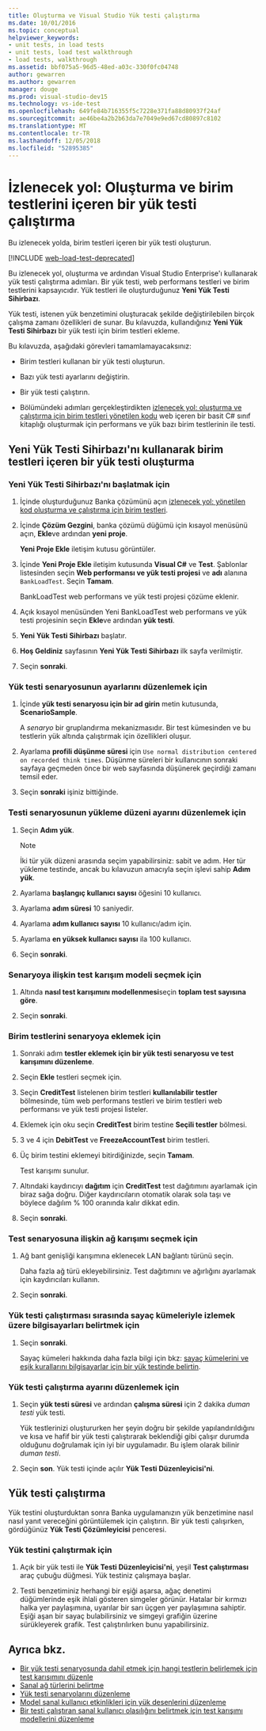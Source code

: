 ```yaml
---
title: Oluşturma ve Visual Studio Yük testi çalıştırma
ms.date: 10/01/2016
ms.topic: conceptual
helpviewer_keywords:
- unit tests, in load tests
- unit tests, load test walkthrough
- load tests, walkthrough
ms.assetid: bbf075a5-96d5-48ed-a03c-330f0fc04748
author: gewarren
ms.author: gewarren
manager: douge
ms.prod: visual-studio-dev15
ms.technology: vs-ide-test
ms.openlocfilehash: 649fe84b716355f5c7228e371fa88d80937f24af
ms.sourcegitcommit: ae46be4a2b2b63da7e7049e9ed67cd80897c8102
ms.translationtype: MT
ms.contentlocale: tr-TR
ms.lasthandoff: 12/05/2018
ms.locfileid: "52895385"
---
```

# <a name="walkthrough-create-and-run-a-load-test-that-contains-unit-tests"></a>İzlenecek yol: Oluşturma ve birim testlerini içeren bir yük testi çalıştırma

Bu izlenecek yolda, birim testleri içeren bir yük testi oluşturun.

[!INCLUDE [web-load-test-deprecated](includes/web-load-test-deprecated.md)]

Bu izlenecek yol, oluşturma ve ardından Visual Studio Enterprise'ı kullanarak yük testi çalıştırma adımları. Bir yük testi, web performans testleri ve birim testlerini kapsayıcıdır. Yük testleri ile oluşturduğunuz **Yeni Yük Testi Sihirbazı**.

Yük testi, istenen yük benzetimini oluşturacak şekilde değiştirilebilen birçok çalışma zamanı özellikleri de sunar. Bu kılavuzda, kullandığınız **Yeni Yük Testi Sihirbazı** bir yük testi için birim testleri ekleme.

Bu kılavuzda, aşağıdaki görevleri tamamlamayacaksınız:

-   Birim testleri kullanan bir yük testi oluşturun.

-   Bazı yük testi ayarlarını değiştirin.

-   Bir yük testi çalıştırın.

-   Bölümündeki adımları gerçekleştirdikten [izlenecek yol: oluşturma ve çalıştırma için birim testleri yönetilen kodu](../test/walkthrough-creating-and-running-unit-tests-for-managed-code.md) web içeren bir basit C# sınıf kitaplığı oluşturmak için performans ve yük bazı birim testlerinin ile testi.

## <a name="create-a-load-test-containing-unit-tests-using-the-new-load-test-wizard"></a>Yeni Yük Testi Sihirbazı'nı kullanarak birim testleri içeren bir yük testi oluşturma

### <a name="to-start-the-new-load-test-wizard"></a>Yeni Yük Testi Sihirbazı'nı başlatmak için

1.  İçinde oluşturduğunuz Banka çözümünü açın [izlenecek yol: yönetilen kod oluşturma ve çalıştırma için birim testleri](../test/walkthrough-creating-and-running-unit-tests-for-managed-code.md).

2.  İçinde **Çözüm Gezgini**, banka çözümü düğümü için kısayol menüsünü açın, **Ekle**ve ardından **yeni proje**.

     **Yeni Proje Ekle** iletişim kutusu görüntüler.

3.  İçinde **Yeni Proje Ekle** iletişim kutusunda **Visual C#** ve **Test**. Şablonlar listesinden seçin **Web performansı ve yük testi projesi** ve **adı** alanına `BankLoadTest`. Seçin **Tamam**.

     BankLoadTest web performans ve yük testi projesi çözüme eklenir.

4.  Açık kısayol menüsünden Yeni BankLoadTest web performans ve yük testi projesinin seçin **Ekle**ve ardından **yük testi**.

5.  **Yeni Yük Testi Sihirbazı** başlatır.

6.  **Hoş Geldiniz** sayfasının **Yeni Yük Testi Sihirbazı** ilk sayfa verilmiştir.

7.  Seçin **sonraki**.

### <a name="to-edit-settings-for-load-test-scenario"></a>Yük testi senaryosunun ayarlarını düzenlemek için

1.  İçinde **yük testi senaryosu için bir ad girin** metin kutusunda, **ScenarioSample**.

     A *senaryo* bir gruplandırma mekanizmasıdır. Bir test kümesinden ve bu testlerin yük altında çalıştırmak için özellikleri oluşur.

2.  Ayarlama **profili düşünme süresi** için `Use normal distribution centered on recorded think times`. Düşünme süreleri bir kullanıcının sonraki sayfaya geçmeden önce bir web sayfasında düşünerek geçirdiği zamanı temsil eder.

1.  Seçin **sonraki** işiniz bittiğinde.

### <a name="to-edit-load-pattern-setting-for-test-scenario"></a>Testi senaryosunun yükleme düzeni ayarını düzenlemek için

1.  Seçin **Adım yük**.

    > [!NOTE]
    > İki tür yük düzeni arasında seçim yapabilirsiniz: sabit ve adım. Her tür yükleme testinde, ancak bu kılavuzun amacıyla seçin işlevi sahip **Adım yük**.

2.  Ayarlama **başlangıç kullanıcı sayısı** öğesini 10 kullanıcı.

3.  Ayarlama **adım süresi** 10 saniyedir.

4.  Ayarlama **adım kullanıcı sayısı** 10 kullanıcı/adım için.

5.  Ayarlama **en yüksek kullanıcı sayısı** ila 100 kullanıcı.

6.  Seçin **sonraki**.

### <a name="to-select-test-mix-model-for-the-scenario"></a>Senaryoya ilişkin test karışım modeli seçmek için

1.  Altında **nasıl test karışımını modellenmesi**seçin **toplam test sayısına göre**.

2.  Seçin **sonraki**.

### <a name="to-add-unit-tests-to-the-scenario"></a>Birim testlerini senaryoya eklemek için

1.  Sonraki adım **testler eklemek için bir yük testi senaryosu ve test karışımını düzenleme**.

2.  Seçin **Ekle** testleri seçmek için.

3.  Seçin **CreditTest** listelenen birim testleri **kullanılabilir testler** bölmesinde, tüm web performans testleri ve birim testleri web performansı ve yük testi projesi listeler.

4.  Eklemek için oku seçin **CreditTest** birim testine **Seçili testler** bölmesi.

5.  3 ve 4 için **DebitTest** ve **FreezeAccountTest** birim testleri.

6.  Üç birim testini eklemeyi bitirdiğinizde, seçin **Tamam**.

     Test karışımı sunulur.

7.  Altındaki kaydırıcıyı **dağıtım** için **CreditTest** test dağıtımını ayarlamak için biraz sağa doğru. Diğer kaydırıcıların otomatik olarak sola taşı ve böylece dağılım % 100 oranında kalır dikkat edin.

8.  Seçin **sonraki**.

### <a name="to-select-network-mix-for-test-scenario"></a>Test senaryosuna ilişkin ağ karışımı seçmek için

1.  Ağ bant genişliği karışımına eklenecek LAN bağlantı türünü seçin.

     Daha fazla ağ türü ekleyebilirsiniz. Test dağıtımını ve ağırlığını ayarlamak için kaydırıcıları kullanın.

2.  Seçin **sonraki**.

### <a name="to-specify-computers-to-monitor-with-counter-sets-during-load-test-run"></a>Yük testi çalıştırması sırasında sayaç kümeleriyle izlemek üzere bilgisayarları belirtmek için

1.  Seçin **sonraki**.

     Sayaç kümeleri hakkında daha fazla bilgi için bkz: [sayaç kümelerini ve eşik kurallarını bilgisayarlar için bir yük testinde belirtin](../test/specify-counter-sets-and-threshold-rules-for-load-testing.md).

### <a name="to-edit-run-setting-for-load-test"></a>Yük testi çalıştırma ayarını düzenlemek için

1.  Seçin **yük testi süresi** ve ardından **çalışma süresi** için 2 dakika *duman testi* yük testi.

     Yük testlerinizi oluştururken her şeyin doğru bir şekilde yapılandırıldığını ve kısa ve hafif bir yük testi çalıştırarak beklendiği gibi çalışır durumda olduğunu doğrulamak için iyi bir uygulamadır. Bu işlem olarak bilinir *duman testi*.

2.  Seçin **son**. Yük testi içinde açılır **Yük Testi Düzenleyicisi'ni**.

## <a name="run-the-load-test"></a>Yük testi çalıştırma
 Yük testini oluşturduktan sonra Banka uygulamanızın yük benzetimine nasıl nasıl yanıt vereceğini görüntülemek için çalıştırın. Bir yük testi çalışırken, gördüğünüz **Yük Testi Çözümleyicisi** penceresi.

### <a name="to-run-the-load-test"></a>Yük testini çalıştırmak için

1.  Açık bir yük testi ile **Yük Testi Düzenleyicisi'ni**, yeşil **Test çalıştırması** araç çubuğu düğmesi. Yük testiniz çalışmaya başlar.

2.  Testi benzetiminiz herhangi bir eşiği aşarsa, ağaç denetimi düğümlerinde eşik ihlali gösteren simgeler görünür. Hatalar bir kırmızı halka yer paylaşımına, uyarılar bir sarı üçgen yer paylaşımına sahiptir. Eşiği aşan bir sayaç bulabilirsiniz ve simgeyi grafiğin üzerine sürükleyerek grafik. Test çalıştırılırken bunu yapabilirsiniz.

## <a name="see-also"></a>Ayrıca bkz.

- [Bir yük testi senaryosunda dahil etmek için hangi testlerin belirlemek için test karışımını düzenle](../test/edit-the-test-mix-to-specify-which-web-browsers-types-in-a-load-test-scenario.md)
- [Sanal ağ türlerini belirtme](../test/specify-virtual-network-types-in-a-load-test-scenario.md)
- [Yük testi senaryolarını düzenleme](../test/edit-load-test-scenarios.md)
- [Model sanal kullanıcı etkinlikleri için yük desenlerini düzenleme](../test/edit-load-patterns-to-model-virtual-user-activities.md)
- [Bir testi çalıştıran sanal kullanıcı olasılığını belirtmek için test karışımı modellerini düzenleme](../test/edit-test-mix-models-to-specify-the-probability-of-a-virtual-user-running-a-test.md)